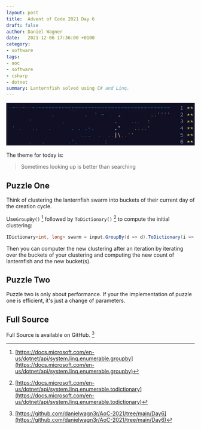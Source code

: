 ```yaml
---
layout: post
title:  Advent of Code 2021 Day 6
draft: false
author: Daniel Wagner
date:   2021-12-06 17:36:00 +0100
category:
- software
tags:
- aoc
- software
- csharp
- dotnet
summary: Lanternfish solved using C# and Linq.
---
```

[![AoC 2021 Day 6](aoc-2021-06.webp)](https://adventofcode.com/2021/day/6)

The theme for today is:
> Sometimes looking up is better than searching

## Puzzle One

Think of clustering the lanternfish swarm into buckets of their current day of the creation cycle.

Use`GroupBy()` [^2] followed by `ToDictionary()` [^3] to compute the initial clustering:

```csharp
IDictionary<int, long> swarm = input.GroupBy(d => d).ToDictionary(i => i.Key, i => (long)i.Count());
```
Then you can computer the new clustering after an iteration by iterating over the buckets of your clustering and computing the new count of lanternfish and the new bucket(s).

## Puzzle Two

Puzzle two is only about performance. If your the implementation of puzzle one is efficient, it's just a change of parameters.

## Full Source

Full Source is available on GitHub. [^1]

[^1]: [https://github.com/danielwagn3r/AoC-2021/tree/main/Day6](https://github.com/danielwagn3r/AoC-2021/tree/main/Day6)
[^2]: [https://docs.microsoft.com/en-us/dotnet/api/system.linq.enumerable.groupby](https://docs.microsoft.com/en-us/dotnet/api/system.linq.enumerable.groupby)
[^3]: [https://docs.microsoft.com/en-us/dotnet/api/system.linq.enumerable.todictionary](https://docs.microsoft.com/en-us/dotnet/api/system.linq.enumerable.todictionary)
